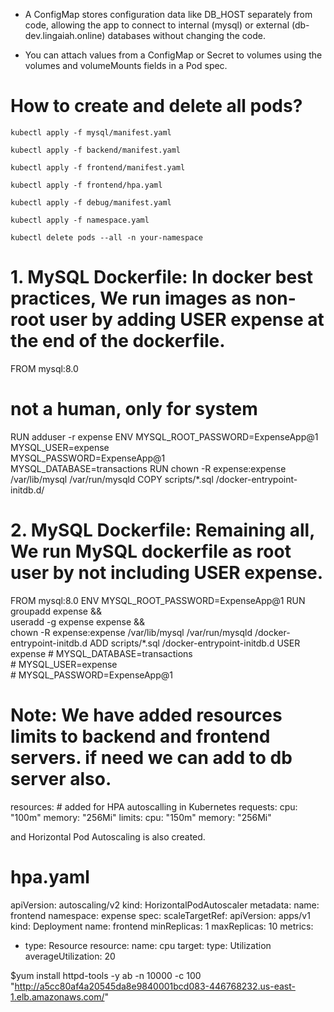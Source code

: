 * A ConfigMap stores configuration data like DB_HOST separately from code, allowing the app to connect to internal (mysql) or external (db-dev.lingaiah.online) databases without changing the code.

* You can attach values from a ConfigMap or Secret to volumes using the volumes and volumeMounts fields in a Pod spec.

# How to create and delete all pods? 
```
kubectl apply -f mysql/manifest.yaml
```
```
kubectl apply -f backend/manifest.yaml
```
```
kubectl apply -f frontend/manifest.yaml
```
```
kubectl apply -f frontend/hpa.yaml
```
```
kubectl apply -f debug/manifest.yaml
```
```
kubectl apply -f namespace.yaml
```

```
kubectl delete pods --all -n your-namespace
```

# 1. MySQL Dockerfile: In docker best practices, We run images as non-root user by adding USER expense at the end of the dockerfile. 
FROM mysql:8.0
# not a human, only for system
RUN adduser -r expense
ENV MYSQL_ROOT_PASSWORD=ExpenseApp@1 \
    MYSQL_USER=expense \
    MYSQL_PASSWORD=ExpenseApp@1 \
    MYSQL_DATABASE=transactions
RUN chown -R expense:expense /var/lib/mysql /var/run/mysqld
COPY scripts/*.sql /docker-entrypoint-initdb.d/

# 2. MySQL Dockerfile: Remaining all, We run MySQL dockerfile as root user by not including USER expense.
FROM mysql:8.0
ENV MYSQL_ROOT_PASSWORD=ExpenseApp@1
RUN groupadd expense && \
    useradd -g expense expense && \
    chown -R expense:expense /var/lib/mysql /var/run/mysqld /docker-entrypoint-initdb.d
ADD scripts/*.sql /docker-entrypoint-initdb.d
USER expense
    # MYSQL_DATABASE=transactions \
    # MYSQL_USER=expense \
    # MYSQL_PASSWORD=ExpenseApp@1

# Note: We have added resources limits to backend and frontend servers. if need we can add to db server also.
resources: # added for HPA autoscalling in Kubernetes
  requests:
    cpu: "100m"
    memory: "256Mi"
  limits:
    cpu: "150m"
    memory: "256Mi"

and Horizontal Pod Autoscaling is also created.

hpa.yaml
=============
apiVersion: autoscaling/v2
kind: HorizontalPodAutoscaler
metadata:
  name: frontend
  namespace: expense
spec:
  scaleTargetRef:
    apiVersion: apps/v1
    kind: Deployment
    name: frontend
  minReplicas: 1
  maxReplicas: 10
  metrics:
  - type: Resource
    resource:
      name: cpu
      target:
        type: Utilization
        averageUtilization: 20

$yum install httpd-tools -y
ab -n 10000 -c 100 "http://a5cc80af4a20545da8e9840001bcd083-446768232.us-east-1.elb.amazonaws.com/"
